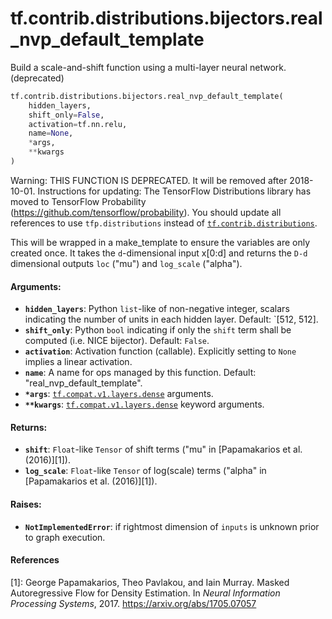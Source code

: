 <div itemscope itemtype="http://developers.google.com/ReferenceObject">
<meta itemprop="name" content="tf.contrib.distributions.bijectors.real_nvp_default_template" />
<meta itemprop="path" content="Stable" />
</div>

# tf.contrib.distributions.bijectors.real_nvp_default_template

Build a scale-and-shift function using a multi-layer neural network. (deprecated)

``` python
tf.contrib.distributions.bijectors.real_nvp_default_template(
    hidden_layers,
    shift_only=False,
    activation=tf.nn.relu,
    name=None,
    *args,
    **kwargs
)
```

<!-- Placeholder for "Used in" -->

Warning: THIS FUNCTION IS DEPRECATED. It will be removed after 2018-10-01.
Instructions for updating:
The TensorFlow Distributions library has moved to TensorFlow Probability (https://github.com/tensorflow/probability). You should update all references to use `tfp.distributions` instead of <a href="../../../../tf/contrib/distributions.md"><code>tf.contrib.distributions</code></a>.

This will be wrapped in a make_template to ensure the variables are only
created once. It takes the `d`-dimensional input x[0:d] and returns the `D-d`
dimensional outputs `loc` ("mu") and `log_scale` ("alpha").

#### Arguments:


* <b>`hidden_layers`</b>: Python `list`-like of non-negative integer, scalars
  indicating the number of units in each hidden layer. Default: `[512, 512].
* <b>`shift_only`</b>: Python `bool` indicating if only the `shift` term shall be
  computed (i.e. NICE bijector). Default: `False`.
* <b>`activation`</b>: Activation function (callable). Explicitly setting to `None`
  implies a linear activation.
* <b>`name`</b>: A name for ops managed by this function. Default:
  "real_nvp_default_template".
* <b>`*args`</b>: <a href="../../../../tf/layers/dense.md"><code>tf.compat.v1.layers.dense</code></a> arguments.
* <b>`**kwargs`</b>: <a href="../../../../tf/layers/dense.md"><code>tf.compat.v1.layers.dense</code></a> keyword arguments.


#### Returns:


* <b>`shift`</b>: `Float`-like `Tensor` of shift terms ("mu" in
  [Papamakarios et al.  (2016)][1]).
* <b>`log_scale`</b>: `Float`-like `Tensor` of log(scale) terms ("alpha" in
  [Papamakarios et al. (2016)][1]).


#### Raises:


* <b>`NotImplementedError`</b>: if rightmost dimension of `inputs` is unknown prior to
  graph execution.

#### References

[1]: George Papamakarios, Theo Pavlakou, and Iain Murray. Masked
     Autoregressive Flow for Density Estimation. In _Neural Information
     Processing Systems_, 2017. https://arxiv.org/abs/1705.07057